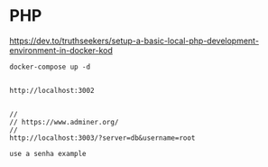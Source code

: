 # PHP

https://dev.to/truthseekers/setup-a-basic-local-php-development-environment-in-docker-kod


    docker-compose up -d


    http://localhost:3002


    //
    // https://www.adminer.org/
    // 
    http://localhost:3003/?server=db&username=root

    use a senha example